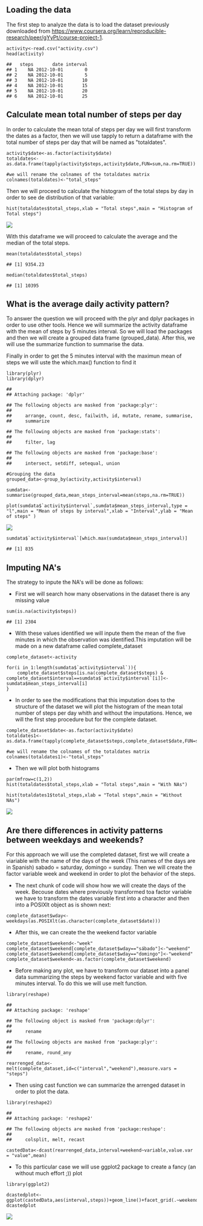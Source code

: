 Loading the data
----------------

The first step to analyze the data is to load the dataset previously
downloaded from
<https://www.coursera.org/learn/reproducible-research/peer/gYyPt/course-project-1>.

    activity<-read.csv("activity.csv")
    head(activity)

    ##   steps       date interval
    ## 1    NA 2012-10-01        0
    ## 2    NA 2012-10-01        5
    ## 3    NA 2012-10-01       10
    ## 4    NA 2012-10-01       15
    ## 5    NA 2012-10-01       20
    ## 6    NA 2012-10-01       25

Calculate mean total number of steps per day
--------------------------------------------

In order to calculate the mean total of steps per day we will first
transform the dates as a factor, then we will use tapply to return a
dataframe with the total number of steps per day that will be named as
"totaldates".

    activity$date<-as.factor(activity$date)
    totaldates<-as.data.frame(tapply(activity$steps,activity$date,FUN=sum,na.rm=TRUE))

    #we will rename the colnames of the totaldates matrix
    colnames(totaldates)<-"total_steps"

Then we will proceed to calculate the histogram of the total steps by
day in order to see de distribution of that variable:

    hist(totaldates$total_steps,xlab = "Total steps",main = "Histogram of Total steps")

![](PA1_template_files/figure-markdown_strict/histogram-1.png)

With this dataframe we will proceed to calculate the average and the
median of the total steps.

    mean(totaldates$total_steps)

    ## [1] 9354.23

    median(totaldates$total_steps)

    ## [1] 10395

What is the average daily activity pattern?
-------------------------------------------

To answer the question we will proceed with the plyr and dplyr packages
in order to use other tools. Hence we will summarize the activity
dataframe with the mean of steps by 5 minutes interval. So we will load
the packages and then we will create a grouped data frame
(grouped\_data). After this, we will use the summarize function to
summarise the data.

Finally in order to get the 5 minutes interval with the maximun mean of
steps we will uste the which.max() function to find it

    library(plyr)
    library(dplyr)

    ## 
    ## Attaching package: 'dplyr'

    ## The following objects are masked from 'package:plyr':
    ## 
    ##     arrange, count, desc, failwith, id, mutate, rename, summarise,
    ##     summarize

    ## The following objects are masked from 'package:stats':
    ## 
    ##     filter, lag

    ## The following objects are masked from 'package:base':
    ## 
    ##     intersect, setdiff, setequal, union

    #Grouping the data
    grouped_data<-group_by(activity,activity$interval)

    sumdata<-summarise(grouped_data,mean_steps_interval=mean(steps,na.rm=TRUE))

    plot(sumdata$`activity$interval`,sumdata$mean_steps_interval,type = "l",main = "Mean of steps by interval",xlab = "Interval",ylab = "Mean of steps" )

![](PA1_template_files/figure-markdown_strict/mean2-1.png)

    sumdata$`activity$interval`[which.max(sumdata$mean_steps_interval)]

    ## [1] 835

Imputing NA's
-------------

The strategy to inpute the NA's will be done as follows:

-   First we will search how many observations in the dataset there is
    any missing value

<!-- -->

    sum(is.na(activity$steps))

    ## [1] 2304

-   With these values identified we will inpute them the mean of the
    five minutes in which the observation was identified.This imputation
    will be made on a new dataframe called complete\_dataset

<!-- -->

    complete_dataset<-activity

    for(i in 1:length(sumdata$`activity$interval`)){
        complete_dataset$steps[is.na(complete_dataset$steps) & complete_dataset$interval==sumdata$`activity$interval`[i]]<-sumdata$mean_steps_interval[i]
    }

-   In order to see the modifications that this imputation does to the
    structure of the dataset we will plot the histogram of the mean
    total number of steps per day whith and without the imputations.
    Hence, we will the first step procedure but for the
    complete dataset.

<!-- -->

    complete_dataset$date<-as.factor(activity$date)
    totaldates1<-as.data.frame(tapply(complete_dataset$steps,complete_dataset$date,FUN=sum,na.rm=TRUE))

    #we will rename the colnames of the totaldates matrix
    colnames(totaldates1)<-"total_steps"

-   Then we will plot both histograms

<!-- -->

    par(mfrow=c(1,2))
    hist(totaldates$total_steps,xlab = "Total steps",main = "With NAs")

    hist(totaldates1$total_steps,xlab = "Total steps",main = "Without NAs")

![](PA1_template_files/figure-markdown_strict/comparison-1.png)

Are there differences in activity patterns between weekdays and weekends?
-------------------------------------------------------------------------

For this approach we will use the completed dataset, first we will
create a viariable with the name of the days of the week (This names of
the days are in Spanish) sabado = saturday, domingo = sunday. Then we
will create the factor variable week and weekend in order to plot the
behavior of the steps.

-   The next chunk of code will show how we will create the days of
    the week. Becouse dates where previously transformed toa factor
    variable we have to transform the dates variable first into a
    character and then into a POSIXlt object as is shown next:

<!-- -->

    complete_dataset$wday<-weekdays(as.POSIXlt(as.character(complete_dataset$date)))

-   After this, we can create the the weekend factor variable

<!-- -->

    complete_dataset$weekend<-"week"
    complete_dataset$weekend[complete_dataset$wday=="sábado"]<-"weekend"
    complete_dataset$weekend[complete_dataset$wday=="domingo"]<-"weekend"
    complete_dataset$weekend<-as.factor(complete_dataset$weekend)

-   Before making any plot, we have to transform our dataset into a
    panel data summarizing the steps by weekend factor variable and with
    five minutes interval. To do this we will use melt function.

<!-- -->

    library(reshape)

    ## 
    ## Attaching package: 'reshape'

    ## The following object is masked from 'package:dplyr':
    ## 
    ##     rename

    ## The following objects are masked from 'package:plyr':
    ## 
    ##     rename, round_any

    rearrenged_data<-melt(complete_dataset,id=c("interval","weekend"),measure.vars = "steps")

-   Then using cast function we can summarize the arrenged dataset in
    order to plot the data.

<!-- -->

    library(reshape2)

    ## 
    ## Attaching package: 'reshape2'

    ## The following objects are masked from 'package:reshape':
    ## 
    ##     colsplit, melt, recast

    castedData<-dcast(rearrenged_data,interval+weekend~variable,value.var = "value",mean)

-   To this particular case we will use ggplot2 package to create a
    fancy (an without much effort ;)) plot

<!-- -->

    library(ggplot2)

    dcastedplot<-ggplot(castedData,aes(interval,steps))+geom_line()+facet_grid(.~weekend)
    dcastedplot

![](PA1_template_files/figure-markdown_strict/ggplot2-1.png)
